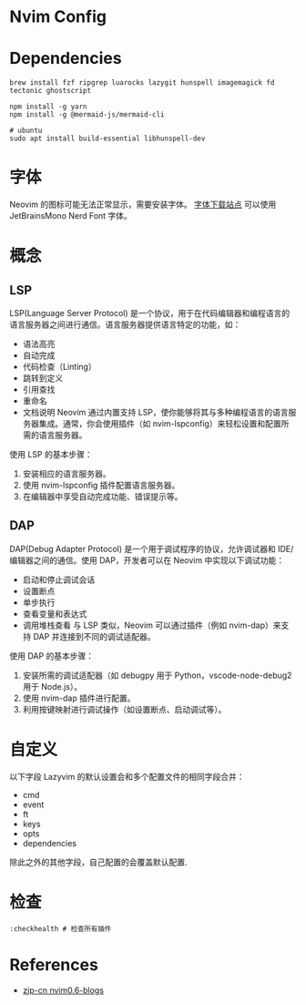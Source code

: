 # Nvim Config

# Dependencies

```shell
brew install fzf ripgrep luarocks lazygit hunspell imagemagick fd tectonic ghostscript

npm install -g yarn
npm install -g @mermaid-js/mermaid-cli

# ubuntu
sudo apt install build-essential libhunspell-dev
```

# 字体

Neovim 的图标可能无法正常显示，需要安装字体。
[字体下载站点](https://www.nerdfonts.com/font-downloads)
可以使用 JetBrainsMono Nerd Font 字体。

# 概念

## LSP

LSP(Language Server Protocol) 是一个协议，用于在代码编辑器和编程语言的语言服务器之间进行通信。语言服务器提供语言特定的功能，如：

- 语法高亮
- 自动完成
- 代码检查（Linting）
- 跳转到定义
- 引用查找
- 重命名
- 文档说明
  Neovim 通过内置支持 LSP，使你能够将其与多种编程语言的语言服务器集成。通常，你会使用插件（如 nvim-lspconfig）来轻松设置和配置所需的语言服务器。

使用 LSP 的基本步骤：

1. 安装相应的语言服务器。
2. 使用 nvim-lspconfig 插件配置语言服务器。
3. 在编辑器中享受自动完成功能、错误提示等。

## DAP

DAP(Debug Adapter Protocol) 是一个用于调试程序的协议，允许调试器和 IDE/编辑器之间的通信。使用 DAP，开发者可以在 Neovim 中实现以下调试功能：

- 启动和停止调试会话
- 设置断点
- 单步执行
- 查看变量和表达式
- 调用堆栈查看
  与 LSP 类似，Neovim 可以通过插件（例如 nvim-dap）来支持 DAP 并连接到不同的调试适配器。

使用 DAP 的基本步骤：

1. 安装所需的调试适配器（如 debugpy 用于 Python，vscode-node-debug2 用于 Node.js）。
2. 使用 nvim-dap 插件进行配置。
3. 利用按键映射进行调试操作（如设置断点、启动调试等）。

# 自定义

以下字段 Lazyvim 的默认设置会和多个配置文件的相同字段合并：

- cmd
- event
- ft
- keys
- opts
- dependencies

除此之外的其他字段，自己配置的会覆盖默认配置.

# 检查

```shell
:checkhealth # 检查所有插件
```

# References

- [zjp-cn nvim0.6-blogs](https://zjp-cn.github.io/neovim0.6-blogs/index.html)
